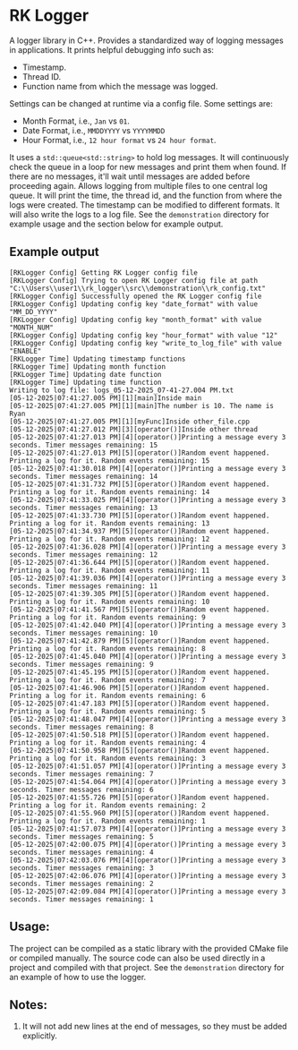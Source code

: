 # RK Logger

A logger library in C++. Provides a standardized way of logging messages in applications. It prints helpful debugging info such as:
* Timestamp.
* Thread ID.
* Function name from which the message was logged.

Settings can be changed at runtime via a config file. Some settings are:
* Month Format, i.e., `Jan` vs `01`.
* Date Format, i.e., `MMDDYYYY` vs `YYYYMMDD`
* Hour Format, i.e., `12 hour format` vs `24 hour format`.

 It uses a ```std::queue<std::string>``` to hold log messages. It will continuously check the queue in a loop for new messages and print them when found. If there are no messages, it'll wait until messages are added before proceeding again. Allows logging from multiple files to one central log queue. It will print the time, the thread id, and the function from where the logs were created. The timestamp can be modified to different formats. It will also write the logs to a log file. See the `demonstration` directory for example usage and the section below for example output.

## Example output
```
[RKLogger Config] Getting RK Logger config file
[RKLogger Config] Trying to open RK Logger config file at path "C:\\Users\\user1\\rk_logger\\src\\demonstration\\rk_config.txt"
[RKLogger Config] Successfully opened the RK Logger config file
[RKLogger Config] Updating config key "date_format" with value "MM_DD_YYYY"
[RKLogger Config] Updating config key "month_format" with value "MONTH_NUM"
[RKLogger Config] Updating config key "hour_format" with value "12"
[RKLogger Config] Updating config key "write_to_log_file" with value "ENABLE"
[RKLogger Time] Updating timestamp functions
[RKLogger Time] Updating month function
[RKLogger Time] Updating date function
[RKLogger Time] Updating time function
Writing to log file: logs_05-12-2025_07-41-27.004 PM.txt
[05-12-2025|07:41:27.005 PM][1][main]Inside main
[05-12-2025|07:41:27.005 PM][1][main]The number is 10. The name is Ryan
[05-12-2025|07:41:27.005 PM][1][myFunc]Inside other_file.cpp
[05-12-2025|07:41:27.012 PM][3][operator()]Inside other thread
[05-12-2025|07:41:27.013 PM][4][operator()]Printing a message every 3 seconds. Timer messages remaining: 15
[05-12-2025|07:41:27.013 PM][5][operator()]Random event happened. Printing a log for it. Random events remaining: 15
[05-12-2025|07:41:30.018 PM][4][operator()]Printing a message every 3 seconds. Timer messages remaining: 14
[05-12-2025|07:41:31.732 PM][5][operator()]Random event happened. Printing a log for it. Random events remaining: 14
[05-12-2025|07:41:33.025 PM][4][operator()]Printing a message every 3 seconds. Timer messages remaining: 13
[05-12-2025|07:41:33.730 PM][5][operator()]Random event happened. Printing a log for it. Random events remaining: 13
[05-12-2025|07:41:34.937 PM][5][operator()]Random event happened. Printing a log for it. Random events remaining: 12
[05-12-2025|07:41:36.028 PM][4][operator()]Printing a message every 3 seconds. Timer messages remaining: 12
[05-12-2025|07:41:36.644 PM][5][operator()]Random event happened. Printing a log for it. Random events remaining: 11
[05-12-2025|07:41:39.036 PM][4][operator()]Printing a message every 3 seconds. Timer messages remaining: 11
[05-12-2025|07:41:39.305 PM][5][operator()]Random event happened. Printing a log for it. Random events remaining: 10
[05-12-2025|07:41:41.567 PM][5][operator()]Random event happened. Printing a log for it. Random events remaining: 9
[05-12-2025|07:41:42.040 PM][4][operator()]Printing a message every 3 seconds. Timer messages remaining: 10
[05-12-2025|07:41:42.879 PM][5][operator()]Random event happened. Printing a log for it. Random events remaining: 8
[05-12-2025|07:41:45.040 PM][4][operator()]Printing a message every 3 seconds. Timer messages remaining: 9
[05-12-2025|07:41:45.195 PM][5][operator()]Random event happened. Printing a log for it. Random events remaining: 7
[05-12-2025|07:41:46.906 PM][5][operator()]Random event happened. Printing a log for it. Random events remaining: 6
[05-12-2025|07:41:47.183 PM][5][operator()]Random event happened. Printing a log for it. Random events remaining: 5
[05-12-2025|07:41:48.047 PM][4][operator()]Printing a message every 3 seconds. Timer messages remaining: 8
[05-12-2025|07:41:50.518 PM][5][operator()]Random event happened. Printing a log for it. Random events remaining: 4
[05-12-2025|07:41:50.958 PM][5][operator()]Random event happened. Printing a log for it. Random events remaining: 3
[05-12-2025|07:41:51.057 PM][4][operator()]Printing a message every 3 seconds. Timer messages remaining: 7
[05-12-2025|07:41:54.064 PM][4][operator()]Printing a message every 3 seconds. Timer messages remaining: 6
[05-12-2025|07:41:55.726 PM][5][operator()]Random event happened. Printing a log for it. Random events remaining: 2
[05-12-2025|07:41:55.960 PM][5][operator()]Random event happened. Printing a log for it. Random events remaining: 1
[05-12-2025|07:41:57.073 PM][4][operator()]Printing a message every 3 seconds. Timer messages remaining: 5
[05-12-2025|07:42:00.075 PM][4][operator()]Printing a message every 3 seconds. Timer messages remaining: 4
[05-12-2025|07:42:03.076 PM][4][operator()]Printing a message every 3 seconds. Timer messages remaining: 3
[05-12-2025|07:42:06.076 PM][4][operator()]Printing a message every 3 seconds. Timer messages remaining: 2
[05-12-2025|07:42:09.084 PM][4][operator()]Printing a message every 3 seconds. Timer messages remaining: 1
```
## Usage:
The project can be compiled as a static library with the provided CMake file or compiled manually. The source code can also be used directly in a project and compiled with that project. See the `demonstration` directory for an example of how to use the logger.

## Notes:
1. It will not add new lines at the end of messages, so they must be added explicitly.
